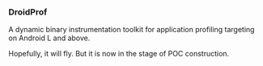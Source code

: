 ### DroidProf
A dynamic binary instrumentation toolkit for application profiling targeting on Android L and above.

Hopefully, it will fly. But it is now in the stage of POC construction.
